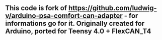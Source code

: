 ## This code is fork of https://github.com/ludwig-v/arduino-psa-comfort-can-adapter - for informations go for it. Originally created for Arduino, ported for Teensy 4.0 + FlexCAN_T4

